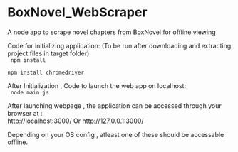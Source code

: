 # BoxNovel_WebScraper
A node app to scrape novel chapters from BoxNovel for offline viewing

Code for initializing application: (To be run after downloading and extracting project files in target folder)</br>
<code> 
npm install </br>
npm install chromedriver
</code>

After Initialization , Code to launch the web app on localhost:</br>
<code> node main.js </code>

After launching webpage , the application can be accessed through your browser at :</br>
http://localhost:3000/
  Or
http://127.0.0.1:3000/

Depending on your OS config , atleast one of these should be accessable offline.
